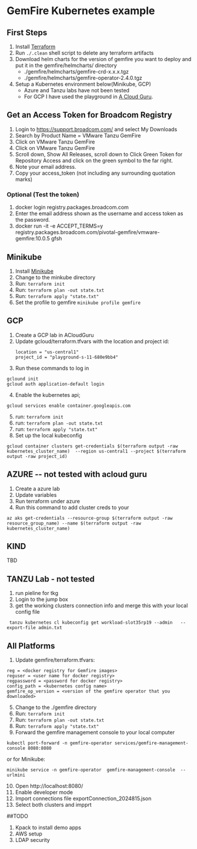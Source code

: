 # GemFire Kubernetes example

## First Steps
1. Install [Terraform](https://registry.terraform.io/)
2. Run ```./.clean``` shell script to delete any terraform artifacts 
3. Download helm charts for the version of gemfire you want to deploy and put it in the gemfire/helmcharts/ directory
    - ./gemfire/helmcharts/gemfire-crd-x.x.x.tgz
    - ./gemfire/helmcharts/gemfire-operator-2.4.0.tgz
4. Setup a Kubernetes environment below(Minikube, GCP) 
   - Azure and Tanzu labs have not been tested 
   - For GCP I have used the playground in [A Cloud Guru](https://learn.acloud.guru/cloud-playground/cloud-sandboxes).
 
## Get an Access Token for Broadcom Registry
1. Login to https://support.broadcom.com/ and select My Downloads
2. Search by Product Name = VMware Tanzu GemFire
3. Click on VMware Tanzu GemFire
4. Click on VMware Tanzu GemFire
5. Scroll down, Show All Releases, scroll down to Click Green Token for Repository Access and click on the green symbol to the far right.
6. Note your email address.  
7. Copy your access_token (not including any surrounding quotation marks)
### Optional (Test the token)
1. docker login registry.packages.broadcom.com
2. Enter the email address shown as the username and access token as the password.
3.  docker run -it -e ACCEPT_TERMS=y registry.packages.broadcom.com/pivotal-gemfire/vmware-gemfire:10.0.5 gfsh

## Minikube
1. Install [Minikube](https://minikube.sigs.k8s.io/docs/)
2. Change to the minkube directory
3. Run: ```terraform init``` 
4. Run: ```terraform plan -out state.txt``` 
5. Run: ```terraform apply "state.txt" ``` 
6. Set the profile to gemfire ```minikube profile gemfire```

## GCP
1. Create a GCP lab in ACloudGuru
2. Update gcloud/terraform.tfvars with the location and project id: 
   ```
   location = "us-central1"
   project_id = "playground-s-11-680e9bb4" 
    ```
3. Run these commands to log in 
```
gclound init
gcloud auth application-default login   

```
4. Enable the kubernetes api;
```
gcloud services enable container.googleapis.com
```
5.  run: ```terraform init``` 
6.  run: ```terraform plan -out state.txt``` 
7.  run: ```terraform apply "state.txt" ``` 
8.  Set up the local kubeconfig
```
gcloud container clusters get-credentials $(terraform output -raw kubernetes_cluster_name)  --region us-central1 --project $(terraform output -raw project_id)
```


## AZURE -- not tested with acloud guru
1. Create a azure lab 
2. Update variables
3. Run terraform under azure
4. Run this command to add cluster creds to your   
```
az aks get-credentials --resource-group $(terraform output -raw resource_group_name) --name $(terraform output -raw kubernetes_cluster_name)    
```



## KIND
TBD

## TANZU Lab - not tested
1. run pieline for tkg
2. Login to the jump box
3. get the working clusters connection info and merge this with your local config file
```
 tanzu kubernetes cl kubeconfig get workload-slot35rp19 --admin   --export-file admin.txt
```

## All Platforms
1. Update gemfire/terraform.tfvars:
```
reg = <docker registry for Gemfire images>
reguser = <user name for docker registry>
regpassword = <password for docker registry>
config_path = <kubernetes config name>
gemfire_op_version = <version of the gemfire operator that you downloaded>
```
5.  Change to the ./gemfire directory
6.  Run: ```terraform init``` 
7.  Run: ```terraform plan -out state.txt``` 
8.  Run: ```terraform apply "state.txt" ``` 
9.  Forward the gemfire management console to your local computer
```
kubectl port-forward -n gemfire-operator services/gemfire-management-console 8080:8080 
```
or for Minikube:
```
minikube service -n gemfire-operator  gemfire-management-console  --urlmini
```
10. Open http://localhost:8080/
11. Enable developer mode
12. Import connections file exportConnection_2024815.json
13. Select both clusters and impprt 

##TODO
1. Kpack to install demo apps
2. AWS setup
3. LDAP security

